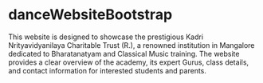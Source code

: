 # danceWebsiteBootstrap
This website is designed to showcase the prestigious Kadri Nrityavidyanilaya Charitable Trust (R.), a renowned institution in Mangalore dedicated to Bharatanatyam and Classical Music training. The website provides a clear overview of the academy, its expert Gurus, class details, and contact information for interested students and parents.
